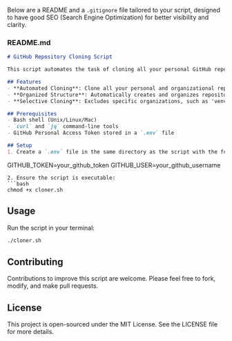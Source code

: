 Below are a README and a `.gitignore` file tailored to your script, designed to have good SEO (Search Engine Optimization) for better visibility and clarity.

### README.md
```markdown
# GitHub Repository Cloning Script

This script automates the task of cloning all your personal GitHub repositories and those from your organizations, except specific ones you choose to exclude. It organizes them neatly into separate folders for each organization, simplifying the management of your GitHub projects.

## Features
- **Automated Cloning**: Clone all your personal and organizational repositories with a single command.
- **Organized Structure**: Automatically creates and organizes repositories in separate directories based on organization names.
- **Selective Cloning**: Excludes specific organizations, such as 'venveo', from the cloning process.

## Prerequisites
- Bash shell (Unix/Linux/Mac)
- `curl` and `jq` command-line tools
- GitHub Personal Access Token stored in a `.env` file

## Setup
1. Create a `.env` file in the same directory as the script with the following content:
   ```
   GITHUB_TOKEN=your_github_token
   GITHUB_USER=your_github_username
   ```
2. Ensure the script is executable:
   ```bash
   chmod +x cloner.sh
   ```

## Usage
Run the script in your terminal:
```bash
./cloner.sh
```

## Contributing
Contributions to improve this script are welcome. Please feel free to fork, modify, and make pull requests.

## License
This project is open-sourced under the MIT License. See the LICENSE file for more details.